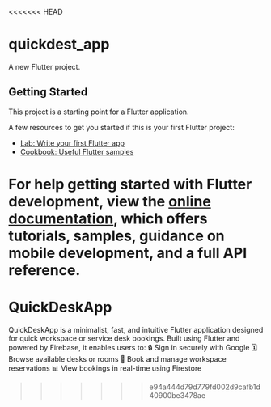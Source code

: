 <<<<<<< HEAD
# quickdest_app

A new Flutter project.

## Getting Started

This project is a starting point for a Flutter application.

A few resources to get you started if this is your first Flutter project:

- [Lab: Write your first Flutter app](https://docs.flutter.dev/get-started/codelab)
- [Cookbook: Useful Flutter samples](https://docs.flutter.dev/cookbook)

For help getting started with Flutter development, view the
[online documentation](https://docs.flutter.dev/), which offers tutorials,
samples, guidance on mobile development, and a full API reference.
=======
# QuickDeskApp
QuickDeskApp is a minimalist, fast, and intuitive Flutter application designed for quick workspace or service desk bookings. Built using Flutter and powered by Firebase, it enables users to:  🔒 Sign in securely with Google  🗓️ Browse available desks or rooms  📍 Book and manage workspace reservations  📊 View bookings in real-time using Firestore
>>>>>>> e94a444d79d779fd002d9cafb1d40900be3478ae

